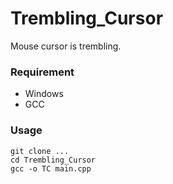 # Trembling_Cursor
Mouse cursor is trembling.

### Requirement

- Windows
- GCC

### Usage

```
git clone ...
cd Trembling_Cursor
gcc -o TC main.cpp
```
